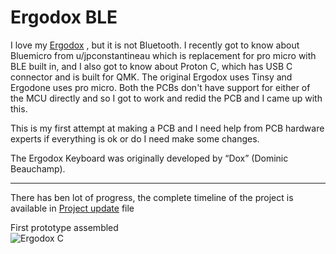 Ergodox BLE
===========

I love my [Ergodox](https://i.imgur.com/aIGm8G6h.jpg) , but it is not Bluetooth. I recently got to know about Bluemicro from u/jpconstantineau which is replacement for pro micro with BLE built in, and I also got to know about Proton C, which has USB C connector and is built for QMK. The original Ergodox uses Tinsy and Ergodone uses pro micro. Both the PCBs don't have support for either of the MCU directly and so I got to work and redid the PCB and I came up with this.

This is my first attempt at making a PCB and I need help from PCB hardware experts if everything is ok or do I need make some changes.

The Ergodox Keyboard was originally developed by “Dox” (Dominic Beauchamp). 

------------------------------------------------------------------------------------------------------------------------------------------
There has ben lot of progress, the complete timeline of the project is available in [Project update](./project_udpate.md) file

First prototype assembled   
![Ergodox C](https://i.imgur.com/8IAD8GUg.jpg)
